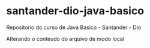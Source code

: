 # santander-dio-java-basico
Repositorio do curso de Java Basico - Santander - Dio

Alterando o conteudo do arquivo de modo local
